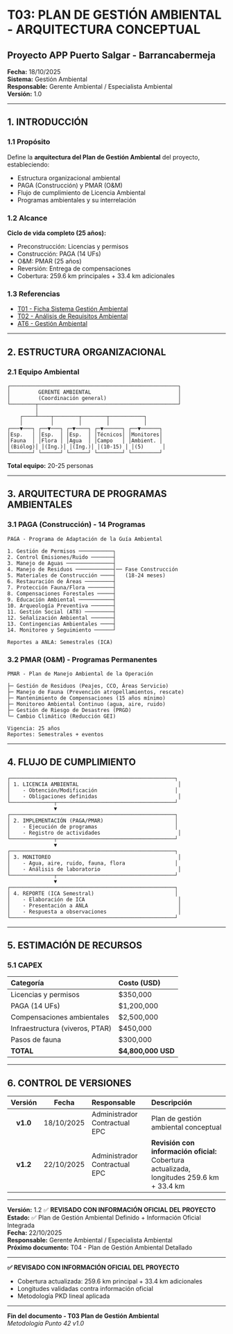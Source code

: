 # T03: PLAN DE GESTIÓN AMBIENTAL - ARQUITECTURA CONCEPTUAL
## Proyecto APP Puerto Salgar - Barrancabermeja

**Fecha:** 18/10/2025  
**Sistema:** Gestión Ambiental  
**Responsable:** Gerente Ambiental / Especialista Ambiental  
**Versión:** 1.0  

---

## 1. INTRODUCCIÓN

### 1.1 Propósito

Define la **arquitectura del Plan de Gestión Ambiental** del proyecto, estableciendo:

- Estructura organizacional ambiental
- PAGA (Construcción) y PMAR (O&M)
- Flujo de cumplimiento de Licencia Ambiental
- Programas ambientales y su interrelación

### 1.2 Alcance

**Ciclo de vida completo (25 años):**
- Preconstrucción: Licencias y permisos
- Construcción: PAGA (14 UFs)
- O&M: PMAR (25 años)
- Reversión: Entrega de compensaciones
- Cobertura: 259.6 km principales + 33.4 km adicionales

### 1.3 Referencias

- [T01 - Ficha Sistema Gestión Ambiental](40_T01_Ficha_Sistema_Gestion_Ambiental_v1.0.md)
- [T02 - Análisis de Requisitos Ambiental](50_T02_Analisis_Requisitos_Gestion_Ambiental_v1.0.md)
- [AT6 - Gestión Ambiental](../II.%20Apendices%20Tecnicos/AT6_Gestion_Ambiental_v1.0.md)

---

## 2. ESTRUCTURA ORGANIZACIONAL

### 2.1 Equipo Ambiental

```
┌──────────────────────────────────────────────────────┐
│         GERENTE AMBIENTAL                            │
│         (Coordinación general)                       │
└────────┬─────────────────────────────────────────────┘
         │
    ┌────┴────┬────────┬────────┬───────────┐
    │         │        │        │           │
┌───▼───┐ ┌──▼───┐ ┌─▼────┐ ┌─▼──────┐ ┌──▼──────┐
│Esp.   │ │Esp.  │ │Esp.  │ │Técnicos│ │Monitores│
│Fauna  │ │Flora │ │Agua  │ │Campo   │ │Ambient. │
│(Biólog)│ │(Ing.)│ │(Ing.)│ │(10-15) │ │(5)      │
└───────┘ └──────┘ └──────┘ └────────┘ └─────────┘
```

**Total equipo:** 20-25 personas

---

## 3. ARQUITECTURA DE PROGRAMAS AMBIENTALES

### 3.1 PAGA (Construcción) - 14 Programas

```
PAGA - Programa de Adaptación de la Guía Ambiental

1. Gestión de Permisos ───────────┐
2. Control Emisiones/Ruido ───────┤
3. Manejo de Aguas ───────────────┤
4. Manejo de Residuos ────────────┤── Fase Construcción
5. Materiales de Construcción ────┤   (18-24 meses)
6. Restauración de Áreas ─────────┤
7. Protección Fauna/Flora ────────┤
8. Compensaciones Forestales ─────┤
9. Educación Ambiental ───────────┤
10. Arqueología Preventiva ───────┤
11. Gestión Social (AT8) ─────────┤
12. Señalización Ambiental ───────┤
13. Contingencias Ambientales ────┤
14. Monitoreo y Seguimiento ──────┘

Reportes a ANLA: Semestrales (ICA)
```

### 3.2 PMAR (O&M) - Programas Permanentes

```
PMAR - Plan de Manejo Ambiental de la Operación

├─ Gestión de Residuos (Peajes, CCO, Áreas Servicio)
├─ Manejo de Fauna (Prevención atropellamientos, rescate)
├─ Mantenimiento de Compensaciones (15 años mínimo)
├─ Monitoreo Ambiental Continuo (agua, aire, ruido)
├─ Gestión de Riesgo de Desastres (PRGD)
└─ Cambio Climático (Reducción GEI)

Vigencia: 25 años
Reportes: Semestrales + eventos
```

---

## 4. FLUJO DE CUMPLIMIENTO

```
┌─────────────────────────────────────────────────────┐
│ 1. LICENCIA AMBIENTAL                                │
│    - Obtención/Modificación                         │
│    - Obligaciones definidas                          │
└──────────────┬──────────────────────────────────────┘
               ▼
┌─────────────────────────────────────────────────────┐
│ 2. IMPLEMENTACIÓN (PAGA/PMAR)                       │
│    - Ejecución de programas                         │
│    - Registro de actividades                         │
└──────────────┬──────────────────────────────────────┘
               ▼
┌─────────────────────────────────────────────────────┐
│ 3. MONITOREO                                         │
│    - Agua, aire, ruido, fauna, flora                │
│    - Análisis de laboratorio                         │
└──────────────┬──────────────────────────────────────┘
               ▼
┌─────────────────────────────────────────────────────┐
│ 4. REPORTE (ICA Semestral)                          │
│    - Elaboración de ICA                              │
│    - Presentación a ANLA                             │
│    - Respuesta a observaciones                       │
└─────────────────────────────────────────────────────┘
```

---

## 5. ESTIMACIÓN DE RECURSOS

### 5.1 CAPEX

| Categoría | Costo (USD) |
|:----------|:------------|
| Licencias y permisos | $350,000 |
| PAGA (14 UFs) | $1,200,000 |
| Compensaciones ambientales | $2,500,000 |
| Infraestructura (viveros, PTAR) | $450,000 |
| Pasos de fauna | $300,000 |
| **TOTAL** | **$4,800,000 USD** |

---

## 6. CONTROL DE VERSIONES

| Versión | Fecha | Responsable | Descripción |
|:---:|:---:|:---|:---|
| **v1.0** | 18/10/2025 | Administrador Contractual EPC | Plan de gestión ambiental conceptual |
| **v1.2** | 22/10/2025 | Administrador Contractual EPC | **Revisión con información oficial:** Cobertura actualizada, longitudes 259.6 km + 33.4 km |

---

**Versión:** 1.2 ✅ **REVISADO CON INFORMACIÓN OFICIAL DEL PROYECTO**  
**Estado:** ✅ Plan de Gestión Ambiental Definido + Información Oficial Integrada  
**Fecha:** 22/10/2025  
**Responsable:** Gerente Ambiental / Especialista Ambiental  
**Próximo documento:** T04 - Plan de Gestión Ambiental Detallado  

---

**✅ REVISADO CON INFORMACIÓN OFICIAL DEL PROYECTO**
- Cobertura actualizada: 259.6 km principal + 33.4 km adicionales
- Longitudes validadas contra información oficial
- Metodología PKD lineal aplicada

---

**Fin del documento - T03 Plan de Gestión Ambiental**  
*Metodología Punto 42 v1.0*

